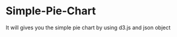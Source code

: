 Simple-Pie-Chart
================

It will gives you the simple pie chart by using d3.js and json object
